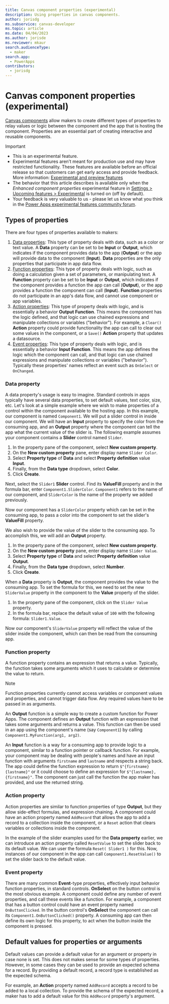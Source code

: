 ```yaml
---
title: Canvas component properties (experimental)
description: Using properties in canvas components.
author: jorisdg
ms.subservice: canvas-developer
ms.topic: article
ms.date: 04/04/2023
ms.author: jorisde
ms.reviewer: mkaur
search.audienceType:
  - maker
search.app:
  - PowerApps
contributors:
  - jorisdg
---
```


# Canvas component properties (experimental)

[Canvas components](./create-component.md) allow makers to create different types of properties to relay values or logic between the component and the app that is hosting the component. Properties are an essential part of creating interactive and reusable components.

> [!IMPORTANT]
> - This is an experimental feature.
> - Experimental features aren’t meant for production use and may have restricted functionality. These features are available before an official release so that customers can get early access and provide feedback. More information: [Experimental and preview features](working-with-experimental-preview.md)
> - The behavior that this article describes is available only when the _Enhanced component properties_ experimental feature in [Settings > Upcoming features > Experimental](./working-with-experimental-preview#controlling-which-features-are-enabled) is turned on (off by default).
> - Your feedback is very valuable to us - please let us know what you think in the [Power Apps experimental features community forum](https://powerusers.microsoft.com/t5/Power-Apps-Experimental-Features/bd-p/PA_ExperimentalFeatures).

## Types of properties

There are four types of properties available to makers:

1. [Data properties](component-properties.md#data-property): This type of property deals with data, such as a color or text value. A **Data** property can be set to be **Input** or **Output**, which indicates if the component provides data to the app (**Output**) or the app will provide data to the component (**Input**). **Data** properties are the only properties that participate in app data flow.
2. [Function properties](component-properties.md#function-property): This type of property deals with logic, such as doing a calculation given a set of parameters, or manipulating text. A **Function** property can be set to be **Input** or **Output**, which indicates if the component provides a function the app can call (**Output**), or the app provides a function the component can call (**Input**). **Function** properties do not participate in an app's data flow, and cannot use component or app variables.
3. [Action properties](component-properties.md#action-property): This type of property deals with logic, and is essentially a behavior **Output** **Function**. This means the component has the logic defined, and that logic can use chained expressions and manipulate collections or variables ("behavior"). For example, a `Clear()` **Action** property could provide functionality the app can call to clear out some values in the component, or a `Save()` **Action** property that updates a datasource.
4. [Event properties](component-properties.md#event-property): This type of property deals with logic, and is essentially a behavior **Input** **Function**. This means the app defines the logic which the component can call, and that logic can use chained expressions and manipulate collections or variables ("behavior"). Typically these properties' names reflect an event such as `OnSelect` or `OnChanged`.


### Data property

A data property's usage is easy to imagine. Standard controls in apps typically have several data properties, to set default values, text color, size, etc. Let's look at a simple example where we wish to make properties of a control within the component available to the hosting app. In this example, our component is named `Component1`. We will put a slider control in inside our component. We will have an **Input** property to specify the color from the consuming app, and an **Output** property where the component can tell the app what the current value of the slider is. The following example assumes your component contains a **Slider** control named `Slider`.

1. In the property pane of the component, select **New custom property**.
2. On the **New custom property** pane, enter display name `Slider Color`.
3. Select **Property type** of **Data** and select **Property definition** value **Input**.
4. Finally, from the **Data type** dropdown, select **Color**.
5. Click **Create**.

Next, select the `Slider1` **Slider** control. Find its **ValueFill** property and in the formula bar, enter `Component1.SliderColor`. `Component1` refers to the name of our component, and `SliderColor` is the name of the property we added previously.

Now our component has a `SliderColor` property which can be set in the consuming app, to pass a color into the component to set the slider's **ValueFill** property.

We also wish to provide the value of the slider to the consuming app. To accomplish this, we will add an **Output** property.

1. In the property pane of the component, select **New custom property**.
2. On the **New custom property** pane, enter display name `Slider Value`.
3. Select **Property type** of **Data** and select **Property definition** value **Output**.
4. Finally, from the **Data type** dropdown, select **Number**.
5. Click **Create**.

When a **Data** property is **Output**, the component provides the value to the consuming app. To set the formula for this, we need to set the new `SliderValue` property in the component to the **Value** property of the slider.

1. In the property pane of the component, click on the `Slider Value` property.
2. In the formula bar, replace the default value of `100` with the following formula: `Slider1.Value`.

Now our component's `SliderValue` property will reflect the value of the slider inside the component, which can then be read from the consuming app.

### Function property

A function property contains an expression that returns a value. Typically, the function takes some arguments which it uses to calculate or determine the value to return.

> [!NOTE]
> Function properties currently cannot access variables or component values and properties, and cannot trigger data flow. Any required values have to be passed in as arguments.

An **Output** function is a simple way to create a custom function for Power Apps. The component defines an **Output** function with an expression that takes some arguments and returns a value. This function can then be used in an app using the component's name (say `Component1`) by calling `Component1.MyFunction(arg1, arg2)`.

An **Input** function is a way for a consuming app to provide logic to a component, similar to a function pointer or callback function. For example, your component may be dealing with people's names and have an input function with arguments `firstname` and `lastname` and respects a string back. The app could define the function expression to return `$"{firstname} {lastname}"` or it could choose to define an expression for `$"{lastname}, {firstname}"`. The component can just call the function the app maker has provided, and use the returned string.

### Action property

Action properties are similar to function properties of type **Output**, but they allow side-effect formulas, and expression chaining. A component could have an action property named `AddRecord` that allows the app to add a record to a collection inside the component, or a `Reset` action that clears variables or collections inside the component.

In the example of the slider examples used for the **Data property** earlier, we can introduce an action property called `ResetValue` to set the slider back to its default value. We can user the formula `Reset( Slider1 )` for this. Now, instances of our component in the app can call `Component1.ResetValue()` to set the slider back to the default value.

### Event property

There are many common **Event**-type properties, effectively input behavior function properties, in standard controls. **OnSelect** on the button control is the most obvious example. A component could define any number of event properties, and call these events like a function. For example, a component that has a button control could have an event property named `OnButtonClicked`. In the button control's **OnSelect** the component can call its `Component1.OnButtonClicked()` property. A consuming app can then define its own logic for this property, to act when the button inside the component is pressed.

## Default values for properties or arguments

Default values can provide a default value for an argument or property in case none is set. This does not makes sense for some types of properties. However, in some cases they can be used to provide an expected schema for a record. By providing a default record, a record type is established as the expected schema.

For example, an **Action** property named `AddRecord` accepts a record to be added to a local collection. To provide the schema of the expected record, a maker has to add a default value for this `AddRecord` property's argument.
